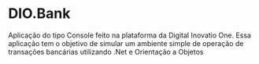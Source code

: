 # DIO.Bank
Aplicação do tipo Console feito na plataforma da Digital Inovatio One. Essa aplicação tem o objetivo de simular um ambiente simple de operação de transações bancárias utilizando .Net e Orientação a Objetos
